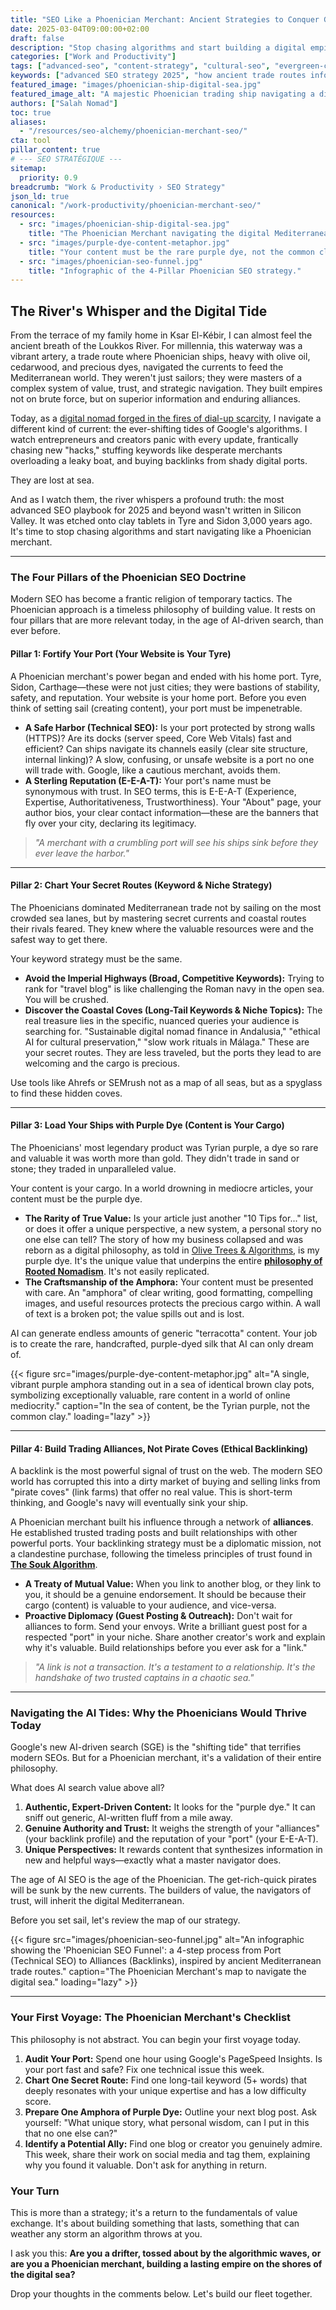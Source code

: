 ```yaml
---
title: "SEO Like a Phoenician Merchant: Ancient Strategies to Conquer Google's Shifting Tides"
date: 2025-03-04T09:00:00+02:00
draft: false
description: "Stop chasing algorithms and start building a digital empire. Discover how ancient Phoenician trade secrets can revolutionize your SEO strategy for the AI era."
categories: ["Work and Productivity"]
tags: ["advanced-seo", "content-strategy", "cultural-seo", "evergreen-content", "phoenician-wisdom", "ai-seo"]
keywords: ["advanced SEO strategy 2025", "how ancient trade routes inform modern SEO", "cultural SEO", "ranking in Google's AI-driven SERPs", "building online authority", "timeless SEO principles"]
featured_image: "images/phoenician-ship-digital-sea.jpg"
featured_image_alt: "A majestic Phoenician trading ship navigating a digital sea of data streams, its sails catching the light of a Google-shaped constellation, symbolizing ancient wisdom guiding modern SEO."
authors: ["Salah Nomad"]
toc: true
aliases:
  - "/resources/seo-alchemy/phoenician-merchant-seo/"
cta: tool
pillar_content: true
# --- SEO STRATÉGIQUE ---
sitemap:
  priority: 0.9
breadcrumb: "Work & Productivity › SEO Strategy"
json_ld: true
canonical: "/work-productivity/phoenician-merchant-seo/"
resources:
  - src: "images/phoenician-ship-digital-sea.jpg"
    title: "The Phoenician Merchant navigating the digital Mediterranean."
  - src: "images/purple-dye-content-metaphor.jpg"
    title: "Your content must be the rare purple dye, not the common clay."
  - src: "images/phoenician-seo-funnel.jpg"
    title: "Infographic of the 4-Pillar Phoenician SEO strategy."
---
```


## The River's Whisper and the Digital Tide

From the terrace of my family home in Ksar El-Kébir, I can almost feel the ancient breath of the Loukkos River. For millennia, this waterway was a vibrant artery, a trade route where Phoenician ships, heavy with olive oil, cedarwood, and precious dyes, navigated the currents to feed the Mediterranean world. They weren't just sailors; they were masters of a complex system of value, trust, and strategic navigation. They built empires not on brute force, but on superior information and enduring alliances.

Today, as a [digital nomad forged in the fires of dial-up scarcity](/stories-wisdom/cybercafe-digital-scarcity/), I navigate a different kind of current: the ever-shifting tides of Google's algorithms. I watch entrepreneurs and creators panic with every update, frantically chasing new "hacks," stuffing keywords like desperate merchants overloading a leaky boat, and buying backlinks from shady digital ports.

They are lost at sea.

And as I watch them, the river whispers a profound truth: the most advanced SEO playbook for 2025 and beyond wasn't written in Silicon Valley. It was etched onto clay tablets in Tyre and Sidon 3,000 years ago. It's time to stop chasing algorithms and start navigating like a Phoenician merchant.

---

### The Four Pillars of the Phoenician SEO Doctrine

Modern SEO has become a frantic religion of temporary tactics. The Phoenician approach is a timeless philosophy of building value. It rests on four pillars that are more relevant today, in the age of AI-driven search, than ever before.

#### **Pillar 1: Fortify Your Port (Your Website is Your Tyre)**

A Phoenician merchant's power began and ended with his home port. Tyre, Sidon, Carthage—these were not just cities; they were bastions of stability, safety, and reputation. Your website is your home port. Before you even think of setting sail (creating content), your port must be impenetrable.

*   **A Safe Harbor (Technical SEO):** Is your port protected by strong walls (HTTPS)? Are its docks (server speed, Core Web Vitals) fast and efficient? Can ships navigate its channels easily (clear site structure, internal linking)? A slow, confusing, or unsafe website is a port no one will trade with. Google, like a cautious merchant, avoids them.
*   **A Sterling Reputation (E-E-A-T):** Your port's name must be synonymous with trust. In SEO terms, this is E-E-A-T (Experience, Expertise, Authoritativeness, Trustworthiness). Your "About" page, your author bios, your clear contact information—these are the banners that fly over your city, declaring its legitimacy.

> *"A merchant with a crumbling port will see his ships sink before they ever leave the harbor."*

---

#### **Pillar 2: Chart Your Secret Routes (Keyword & Niche Strategy)**

The Phoenicians dominated Mediterranean trade not by sailing on the most crowded sea lanes, but by mastering secret currents and coastal routes their rivals feared. They knew where the valuable resources were and the safest way to get there.

Your keyword strategy must be the same.

*   **Avoid the Imperial Highways (Broad, Competitive Keywords):** Trying to rank for "travel blog" is like challenging the Roman navy in the open sea. You will be crushed.
*   **Discover the Coastal Coves (Long-Tail Keywords & Niche Topics):** The real treasure lies in the specific, nuanced queries your audience is searching for. "Sustainable digital nomad finance in Andalusia," "ethical AI for cultural preservation," "slow work rituals in Málaga." These are your secret routes. They are less traveled, but the ports they lead to are welcoming and the cargo is precious.

Use tools like Ahrefs or SEMrush not as a map of all seas, but as a spyglass to find these hidden coves.

---

#### **Pillar 3: Load Your Ships with Purple Dye (Content is Your Cargo)**

The Phoenicians' most legendary product was Tyrian purple, a dye so rare and valuable it was worth more than gold. They didn't trade in sand or stone; they traded in unparalleled value.

Your content is your cargo. In a world drowning in mediocre articles, your content must be the purple dye.

*   **The Rarity of True Value:** Is your article just another "10 Tips for..." list, or does it offer a unique perspective, a new system, a personal story no one else can tell? The story of how my business collapsed and was reborn as a digital philosophy, as told in [Olive Trees & Algorithms](/stories-wisdom/olive-trees-and-algorithms/), is my purple dye. It's the unique value that underpins the entire **[philosophy of Rooted Nomadism](/stories-wisdom/rooted-nomadism-philosophy/)**. It's not easily replicated.
*   **The Craftsmanship of the Amphora:** Your content must be presented with care. An "amphora" of clear writing, good formatting, compelling images, and useful resources protects the precious cargo within. A wall of text is a broken pot; the value spills out and is lost.

AI can generate endless amounts of generic "terracotta" content. Your job is to create the rare, handcrafted, purple-dyed silk that AI can only dream of.

{{< figure src="images/purple-dye-content-metaphor.jpg" alt="A single, vibrant purple amphora standing out in a sea of identical brown clay pots, symbolizing exceptionally valuable, rare content in a world of online mediocrity." caption="In the sea of content, be the Tyrian purple, not the common clay." loading="lazy" >}}

---

#### **Pillar 4: Build Trading Alliances, Not Pirate Coves (Ethical Backlinking)**

A backlink is the most powerful signal of trust on the web. The modern SEO world has corrupted this into a dirty market of buying and selling links from "pirate coves" (link farms) that offer no real value. This is short-term thinking, and Google's navy will eventually sink your ship.

A Phoenician merchant built his influence through a network of **alliances**. He established trusted trading posts and built relationships with other powerful ports. Your backlinking strategy must be a diplomatic mission, not a clandestine purchase, following the timeless principles of trust found in [**The Souk Algorithm**](/work-productivity/souk-algorithm/).

*   **A Treaty of Mutual Value:** When you link to another blog, or they link to you, it should be a genuine endorsement. It should be because their cargo (content) is valuable to your audience, and vice-versa.
*   **Proactive Diplomacy (Guest Posting & Outreach):** Don't wait for alliances to form. Send your envoys. Write a brilliant guest post for a respected "port" in your niche. Share another creator's work and explain why it's valuable. Build relationships before you ever ask for a "link."

> *"A link is not a transaction. It's a testament to a relationship. It's the handshake of two trusted captains in a chaotic sea."*

---

### **Navigating the AI Tides: Why the Phoenicians Would Thrive Today**

Google's new AI-driven search (SGE) is the "shifting tide" that terrifies modern SEOs. But for a Phoenician merchant, it's a validation of their entire philosophy.

What does AI search value above all?
1.  **Authentic, Expert-Driven Content:** It looks for the "purple dye." It can sniff out generic, AI-written fluff from a mile away.
2.  **Genuine Authority and Trust:** It weighs the strength of your "alliances" (your backlink profile) and the reputation of your "port" (your E-E-A-T).
3.  **Unique Perspectives:** It rewards content that synthesizes information in new and helpful ways—exactly what a master navigator does.

The age of AI SEO is the age of the Phoenician. The get-rich-quick pirates will be sunk by the new currents. The builders of value, the navigators of trust, will inherit the digital Mediterranean.

Before you set sail, let's review the map of our strategy.

{{< figure src="images/phoenician-seo-funnel.jpg" alt="An infographic showing the 'Phoenician SEO Funnel': a 4-step process from Port (Technical SEO) to Alliances (Backlinks), inspired by ancient Mediterranean trade routes." caption="The Phoenician Merchant's map to navigate the digital sea." loading="lazy" >}}

---

### **Your First Voyage: The Phoenician Merchant's Checklist**

This philosophy is not abstract. You can begin your first voyage today.

1.  **Audit Your Port:** Spend one hour using Google's PageSpeed Insights. Is your port fast and safe? Fix one technical issue this week.
2.  **Chart One Secret Route:** Find one long-tail keyword (5+ words) that deeply resonates with your unique expertise and has a low difficulty score.
3.  **Prepare One Amphora of Purple Dye:** Outline your next blog post. Ask yourself: "What unique story, what personal wisdom, can I put in this that no one else can?"
4.  **Identify a Potential Ally:** Find one blog or creator you genuinely admire. This week, share their work on social media and tag them, explaining why you found it valuable. Don't ask for anything in return.

### Your Turn

This is more than a strategy; it's a return to the fundamentals of value exchange. It's about building something that lasts, something that can weather any storm an algorithm throws at you.

I ask you this: **Are you a drifter, tossed about by the algorithmic waves, or are you a Phoenician merchant, building a lasting empire on the shores of the digital sea?**

Drop your thoughts in the comments below. Let's build our fleet together.